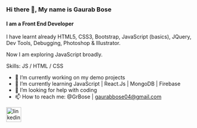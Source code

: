
### Hi there 👋, My name is Gaurab Bose
#### I am a Front End Developer

I have learnt already HTML5, CSS3, Bootstrap, JavaScript (basics), JQuery, Dev Tools, Debugging, Photoshop & Illustrator.

Now I am exploring JavaScript broadly.

Skills: JS / HTML / CSS

- 🔭 I’m currently working on my demo projects 
- 🌱 I’m currently learning JavaScript | React.Js | MongoDB | Firebase
- 🤔 I’m looking for help with coding 
- 📫 How to reach me: @GrBose | gaurabbose04@gmail.com 


[<img src='https://cdn.jsdelivr.net/npm/simple-icons@3.0.1/icons/linkedin.svg' alt='linkedin' height='40'>](https://www.linkedin.com/in/gaurabwebdev/)  

